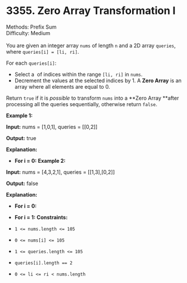 # 3355. Zero Array Transformation I  

  Methods: Prefix Sum </br> Difficulty: Medium </br> </br>You are given an integer array `nums` of length `n` and a 2D array `queries`, where `queries[i] = [li, ri]`.

For each `queries[i]`:

- Select a  of indices within the range `[li, ri]` in `nums`.
- Decrement the values at the selected indices by 1.
A **Zero Array** is an array where all elements are equal to 0.

Return `true` if it is *possible* to transform `nums` into a **Zero Array **after processing all the queries sequentially, otherwise return `false`.

**Example 1:**

**Input:** nums = [1,0,1], queries = [[0,2]]

**Output:** true

**Explanation:**

- **For i = 0:**
**Example 2:**

**Input:** nums = [4,3,2,1], queries = [[1,3],[0,2]]

**Output:** false

**Explanation:**

- **For i = 0:**
- **For i = 1:**
**Constraints:**

- `1 <= nums.length <= 105`
- `0 <= nums[i] <= 105`
- `1 <= queries.length <= 105`
- `queries[i].length == 2`
- `0 <= li <= ri < nums.length`

